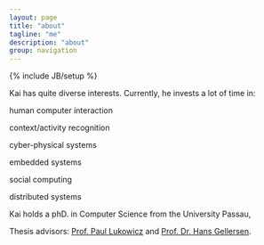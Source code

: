 ```yaml
---
layout: page
title: "about"
tagline: "me"
description: "about"
group: navigation
---
```

{% include JB/setup %}


Kai has quite diverse interests.
Currently, he invests a lot of time in:

human computer interaction

context/activity recognition

cyber-physical systems

embedded systems

social computing 

distributed systems


Kai holds a phD. in Computer Science from the University Passau,

Thesis advisors: [Prof. Paul Lukowicz](http://www.dfki.de/web/contact/staff?uid=palu01) and [Prof. Dr. Hans Gellersen](http://ubicomp.lancs.ac.uk/~hwg/).

